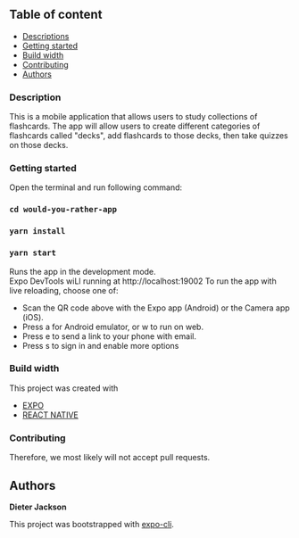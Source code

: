 ## Table of content
* [Descriptions](#description)
* [Getting started](#getting-started)
* [Build width](#build-width)
* [Contributing](#contributing)
* [Authors](#authors)

### Description
This is a mobile application that allows users to study collections of flashcards. The app will allow users to create different categories of flashcards called "decks", add flashcards to those decks, then take quizzes on those decks.


### Getting started
Open the terminal and run following command:
### `cd would-you-rather-app`
### `yarn install`
### `yarn start`

Runs the app in the development mode.<br />
Expo DevTools wiLl running at http://localhost:19002
To run the app with live reloading, choose one of:
  * Scan the QR code above with the Expo app (Android) or the Camera app (iOS).
  * Press a for Android emulator, or w to run on web.
  * Press e to send a link to your phone with email.
  * Press s to sign in and enable more options

### Build width
This project was created with 
- [EXPO](https://expo.io/)
- [REACT NATIVE](https://reactnative.dev/)

### Contributing
Therefore, we most likely will not accept pull requests.

## Authors

**Dieter Jackson**

This project was bootstrapped with [expo-cli](https://github.com/facebook/create-react-app).
